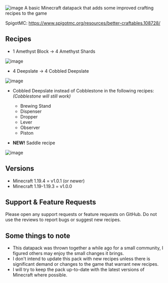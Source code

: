 ![image](https://user-images.githubusercontent.com/24751415/226339670-54719540-97d9-424c-be90-6e2b0e452478.png)
A basic Minecraft datapack that adds some improved crafting recipes to the game

SpigotMC: https://www.spigotmc.org/resources/better-craftables.108728/

## Recipes

* 1 Amethyst Block -> 4 Amethyst Shards

![image](https://user-images.githubusercontent.com/24751415/226324689-260b1d77-63b3-4afe-afb1-cce143a8332f.png)

* 4 Deepslate -> 4 Cobbled Deepslate

![image](https://user-images.githubusercontent.com/24751415/226324725-dda38f8c-b7b3-4206-b63b-b2ca9019abcb.png)

* Cobbled Deepslate instead of Cobblestone in the following recipes: *(Cobblestone will still work)*

  * Brewing Stand
  * Dispenser
  * Dropper
  * Lever
  * Observer
  * Piston
  
* **NEW!** Saddle recipe

![image](https://user-images.githubusercontent.com/24751415/226324768-3524ca1b-64d5-4d77-ae7f-79c41739e72c.png)

## Versions
* Minecraft 1.19.4 = v1.0.1 (or newer)
* Minecraft 1.19-1.19.3 = v1.0.0

## Support & Feature Requests
Please open any support requests or feature requests on GitHub. Do not use the reviews to report bugs or suggest new recipes.

## Some things to note
* This datapack was thrown together a while ago for a small community, I figured others may enjoy the small changes it brings.
* I don't intend to update this pack with new recipes unless there is significant demand or changes to the game that warrant new recipes.
* I will try to keep the pack up-to-date with the latest versions of Minecraft where possible.
